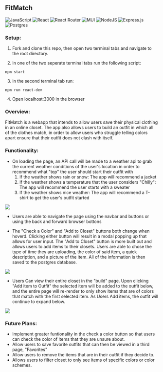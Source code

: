 
## FitMatch

![JavaScript](https://img.shields.io/badge/javascript-%23323330.svg?style=for-the-badge&logo=javascript&logoColor=%23F7DF1E 'JavaScript') ![React](https://img.shields.io/badge/react-%2320232a.svg?style=for-the-badge&logo=react&logoColor=%2361DAFB 'React') ![React Router](https://img.shields.io/badge/React_Router-CA4245?style=for-the-badge&logo=react-router&logoColor=white 'React-Router') ![MUI](https://img.shields.io/badge/MUI-%230081CB.svg?style=for-the-badge&logo=mui&logoColor=white 'MUI') ![NodeJS](https://img.shields.io/badge/node.js-6DA55F?style=for-the-badge&logo=node.js&logoColor=white 'Node.js') ![Express.js](https://img.shields.io/badge/express.js-%23404d59.svg?style=for-the-badge&logo=express&logoColor=%2361DAFB 'Express') ![Postgres](https://img.shields.io/badge/postgres-%23316192.svg?style=for-the-badge&logo=postgresql&logoColor=white "PostgreSQL")

### Setup: 

1. Fork and clone this repo, then open two terminal tabs and navigate to the root directory.

2. In one of the two seperate terminal tabs run the following script:
  ```
  npm start
  ```

3. In the second terminal tab run:
  ```
  npm run react-dev
  ```

4. Open localhost:3000 in the browser 

### Overview:
<p>FitMatch is a webapp that intends to allow users save their physical clothing in an online closet. The app also allows users to build an outfit in which all of the clothes match, in order to allow users who struggle telling colors apart ensure that their outfit does not clash with itself.</p>

### Functionality:
- On loading the page, an API call will be made to a weather api to grab the current weather conditions of the user's location in order to recommend what "top" the user should start their outfit with
  1. If the weather shows rain or snow: The app will recommend a jacket
  2. If the weather shows a temperature that the user considers "Chilly": The app will recommend the user starts with a sweater 
  3. If the weather shows nice weather: The app will recommend a T-shirt to get the user's outfit started
 
![](https://media.giphy.com/media/2ZbZNSmo7TCdt41nDO/giphy.gif)
- Users are able to navigate the page using the navbar and buttons or using the back and forward browser bottons

- The "Check a Color" and "Add to Closet" buttons both change when hoverd. Clicking either button will result in a modal popping up that allows for user input. The "Add to Closet" button is more built out and allows users to add items to their closets. Users are able to chose the type of itme they are uploading, the color of said item, a quick description, and a picture of the item. All of the information is then saved to the postgres database. 

![](https://media.giphy.com/media/jA3IEWIL8wuk4p317b/giphy.gif)

- Users Can view their entire closet in the "build" page. Upon clicking "Add item to Outfit" the selected item will be added to the outfit below, and the entire page will re-render to only show items that are of colors that match with the first selected item. As Users Add items, the outfit will continue to expand below.

![](https://media.giphy.com/media/97fdScJwrLqguiTzb2/giphy.gif)

### Future Plans: 
- Implement greater funtionality in the check a color button so that users can check the color of items that they are unsure about. 
- Allow users to save favorite outfits that can then be viewed in a third page, "Favorites"
- Allow users to remove the items that are in their outfit if they decide to.
- Allows users to filter closet to only see items of specific colors or color schemes.

